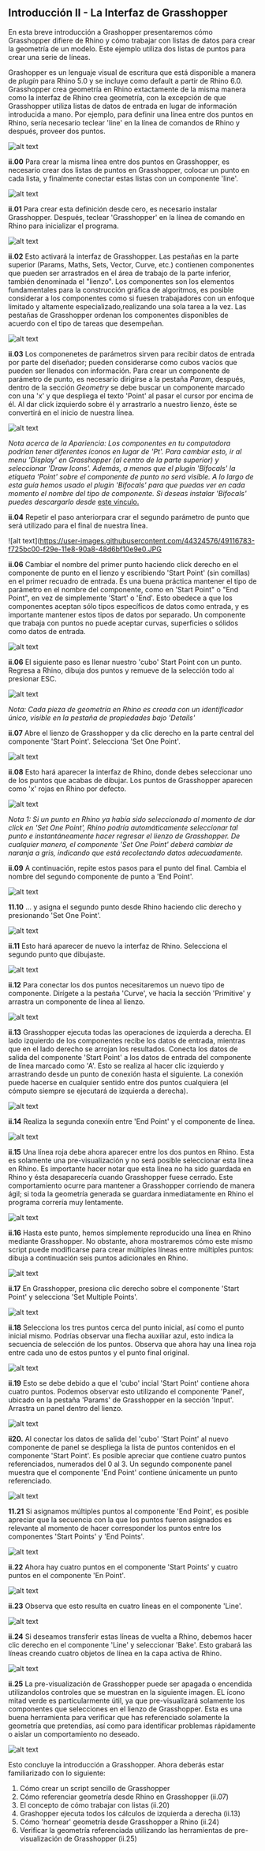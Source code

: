 Introducción II - La Interfaz de Grasshopper
--------------------------------------------

En esta breve introducción a Grashopper presentaremos cómo Grasshopper difiere de Rhino y cómo trabajar con listas de datos para crear la geometría de un modelo. Este ejemplo utiliza dos listas de puntos para crear una serie de líneas.

Grashopper es un lenguaje visual de escritura que está disponible a manera de *plugin* para Rhino 5.0 y se incluye como default a partir de Rhino 6.0. Grasshopper crea geometría en Rhino extactamente de la misma manera como la interfaz de Rhino crea geometría, con la excepción de que Grasshopper utiliza listas de datos de entrada en lugar de información introducida a mano. Por ejemplo, para definir una línea entre dos puntos en Rhino, sería necesario teclear 'line' en la línea de comandos de Rhino y después, proveer dos puntos.

![alt text](https://user-images.githubusercontent.com/44324576/49101914-afd80500-f277-11e8-94aa-1774b9f9ae24.jpg)

**ii.00** Para crear la misma línea entre dos puntos en Grasshopper, es necesario crear dos listas de puntos en Grasshopper, colocar un punto en cada lista, y finalmente conectar estas listas con un componente 'line'.

![alt text](https://user-images.githubusercontent.com/44324576/49102500-46f18c80-f279-11e8-826f-ef1b23d084b1.png)

**ii.01** Para crear esta definición desde cero, es necesario instalar Grasshopper. Después, teclear 'Grasshopper' en la línea de comando en Rhino para inicializar el programa.

![alt text](https://user-images.githubusercontent.com/44324576/49103686-53c3af80-f27c-11e8-98b5-6d59251de1be.JPG)

**ii.02** Esto activará la interfaz de Grasshopper. Las pestañas en la parte superior (Params, Maths, Sets, Vector, Curve, etc.) contienen componentes que pueden ser arrastrados en el área de trabajo de la parte inferior, también denominada el "lienzo". Los componentes son los elementos fundamentales para la construcción gráfica de algoritmos, es posible considerar a los componentes como si fuesen trabajadores con un enfoque limitado y altamente especializado,realizando una sola tarea a la vez. Las pestañas de Grasshopper ordenan los componentes disponibles de acuerdo con el tipo de tareas que desempeñan.

![alt text](https://user-images.githubusercontent.com/44324576/49116780-f68d2580-f29e-11e8-9e16-06e0622e8fcd.JPG)

**ii.03** Los componenetes de parámetros sirven para recibir datos de entrada por parte del diseñador; pueden considerarse como cubos vacíos que pueden ser llenados con información. Para crear un componente de parámetro de punto, es necesario dirigirse a la pestaña *Param*, después, dentro de la sección *Geometry* se debe buscar un componente marcado con una 'x' y que despliega el texto 'Point' al pasar el cursor por encima de él. Al dar click izquierdo sobre él y arrastrarlo a nuestro lienzo, éste se convertirá en el inicio de nuestra línea.

![alt text](https://user-images.githubusercontent.com/44324576/49116976-9185ff80-f29f-11e8-8135-317e1668c38f.JPG)

*Nota acerca de la Apariencia: Los componentes en tu computadora podrían tener diferentes íconos en lugar de 'Pt'. Para cambiar esto, ir al menu 'Display' en Grasshopper (al centro de la parte superior) y seleccionar 'Draw Icons'. Además, a menos que el plugin 'Bifocals' la etiqueta 'Point' sobre el componente de punto no será visible. A lo largo de esta guía hemos usado el plugin 'Bifocals' para que puedas ver en cada momento el nombre del tipo de componente. Si deseas instalar 'Bifocals' puedes descargarlo desde* [este vínculo.](https://www.food4rhino.com/app/bifocals)

**ii.04** Repetir el paso anteriorpara crar el segundo parámetro de punto que será utilizado para el final de nuestra línea.

![alt text](https://user-images.githubusercontent.com/44324576/49116783-f725bc00-f29e-11e8-90a8-48d6bf10e9e0.JPG

**ii.06** Cambiar el nombre del primer punto haciendo click derecho en el componente de punto en el lienzo y escribiendo 'Start Point' (sin comillas) en el primer recuadro de entrada. Es una buena práctica mantener el tipo de parámetro en el nombre del componente, como en 'Start Point" o "End Point", en vez de simplemente 'Start' o 'End'. Esto obedece a que los componentes aceptan sólo tipos específicos de datos como entrada, y es importante mantener estos tipos de datos por separado. Un componente que trabaja con puntos no puede aceptar curvas, superficies o sólidos como datos de entrada.

![alt text](https://user-images.githubusercontent.com/44324576/49116787-f7be5280-f29e-11e8-9964-2f000631d239.JPG)

**ii.06** El siguiente paso es llenar nuestro 'cubo' Start Point con un punto. Regresa a Rhino, dibuja dos puntos y remueve de la selección todo al presionar ESC.

![alt text](https://user-images.githubusercontent.com/44324576/49103695-558d7300-f27c-11e8-8a17-c7c33cbd6baf.JPG)

*Nota: Cada pieza de geometría en Rhino es creada con un identificador único, visible en la pestaña de propiedades bajo 'Details'*

**ii.07** Abre el lienzo de Grasshopper y da clic derecho en la parte central del componente 'Start Point'. Selecciona 'Set One Point'.

![alt text](https://user-images.githubusercontent.com/44324576/49116788-f856e900-f29e-11e8-8693-37a53400b0e8.JPG)

**ii.08** Esto hará aparecer la interfaz de Rhino, donde debes seleccionar uno de los puntos que acabas de dibujar. Los puntos de Grasshopper aparecen como 'x' rojas en Rhino por defecto.

![alt text](https://user-images.githubusercontent.com/44324576/49116789-f856e900-f29e-11e8-847c-d3ff4850338c.JPG)

*Nota 1: Si un punto en Rhino ya había sido seleccionado al momento de dar click en 'Set One Point', Rhino podría automáticamente seleccionar tal punto e instantáneamente hacer regresar el lienzo de Grasshopper. De cualquier manera, el componente 'Set One Point' deberá cambiar de naranja a gris, indicando que está recolectando datos adecuadamente.*

**ii.09** A continuación, repite estos pasos para el punto del final. Cambia el nombre del segundo componente de punto a 'End Point'.

![alt text](https://user-images.githubusercontent.com/44324576/49116791-f9881600-f29e-11e8-8b84-a2a50190bffc.JPG)

**11.10** ... y asigna el segundo punto desde Rhino haciendo clic derecho y presionando 'Set One Point'.

![alt text](https://user-images.githubusercontent.com/44324576/49116792-fa20ac80-f29e-11e8-9bc8-a833fec793bf.JPG)

**ii.11** Esto hará aparecer de nuevo la interfaz de Rhino. Selecciona el segundo punto que dibujaste.

![alt text](https://user-images.githubusercontent.com/44324576/49116794-fa20ac80-f29e-11e8-8e23-d3aee454652e.JPG)

**ii.12** Para conectar los dos puntos necesitaremos un nuevo tipo de componente. Dirígete a la pestaña 'Curve', ve hacia la sección 'Primitive' y arrastra un componente de línea al lienzo.

![alt text](https://user-images.githubusercontent.com/44324576/49117443-f8f07f00-f2a0-11e8-84bf-38ad6e431809.JPG)

**ii.13** Grasshopper ejecuta todas las operaciones de izquierda a derecha. El lado izquierdo de los componentes recibe los datos de entrada, mientras que en el lado derecho se arrojan los resultados. Conecta los datos de salida del componente 'Start Point' a los datos de entrada del componente de línea marcado como 'A'. Esto se realiza al hacer clic izquierdo y arrastrando desde un punto de conexión hasta el siguiente. La conexión puede hacerse en cualquier sentido entre dos puntos cualquiera (el cómputo siempre se ejecutará de izquierda a derecha).

![alt text](https://user-images.githubusercontent.com/44324576/49116796-fab94300-f29e-11e8-8822-b7793b1fe592.JPG)

**ii.14** Realiza la segunda conexiín entre 'End Point' y el componente de línea.

![alt text](https://user-images.githubusercontent.com/44324576/49116797-fab94300-f29e-11e8-91a6-302beaa6a4d6.JPG)

**ii.15** Una línea roja debe ahora aparecer entre los dos puntos en Rhino. Esta es solamente una pre-visualización y no será posible seleccionar esta línea en Rhino. Es importante hacer notar que esta línea no ha sido guardada en Rhino y ésta desaparecería cuando Grasshopper fuese cerrado. Este comportamiento ocurre para mantener a Grasshopper corriendo de manera ágil; si toda la geometría generada se guardara inmediatamente en Rhino el programa correría muy lentamente.

![alt text](https://user-images.githubusercontent.com/44324576/49116800-fab94300-f29e-11e8-8a79-568a0be092f5.JPG)

**ii.16** Hasta este punto, hemos simplemente reproducido una línea en Rhino mediante Grasshopper. No obstante, ahora mostraremos cómo este mismo script puede modificarse para crear múltiples líneas entre múltiples puntos: dibuja a continuación seis puntos adicionales en Rhino.

![alt text](https://user-images.githubusercontent.com/44324576/49116801-fb51d980-f29e-11e8-965a-cc3efcbd5cda.JPG)

**ii.17** En Grasshopper, presiona clic derecho sobre el componente 'Start Point' y selecciona 'Set Multiple Points'.

![alt text](https://user-images.githubusercontent.com/44324576/49116803-fbea7000-f29e-11e8-933b-e6dd6c0bee68.JPG)

**ii.18** Selecciona los tres puntos cerca del punto inicial, así como el punto inicial mismo. Podrías observar una flecha auxiliar azul, esto indica la secuencia de selección de los puntos. Observa que ahora hay una línea roja entre cada uno de estos puntos y el punto final original.

![alt text](https://user-images.githubusercontent.com/44324576/49116806-fbea7000-f29e-11e8-9aff-7ad1f2a198fd.JPG)

**ii.19** Esto se debe debido a que el 'cubo' incial 'Start Point' contiene ahora cuatro puntos. Podemos observar esto utilizando el componente 'Panel', ubicado en la pestaña 'Params' de Grasshopper en la sección 'Input'. Arrastra un panel dentro del lienzo.

![alt text](https://user-images.githubusercontent.com/44324576/49118422-68b43900-f2a4-11e8-8f49-39c94158ae6a.JPG)

**ii20.** Al conectar los datos de salida del 'cubo' 'Start Point' al nuevo componente de panel se despliega la lista de puntos contenidos en el componente 'Start Point'. Es posible apreciar que contiene cuatro puntos referenciados, numerados del 0 al 3. Un segundo componente panel muestra que el componente 'End Point' contiene únicamente un punto referenciado.

![alt text](https://user-images.githubusercontent.com/44324576/49116808-fc830680-f29e-11e8-95b8-8308ef2e8896.JPG)

**11.21** Si asignamos múltiples puntos al componente 'End Point', es posible apreciar que la secuencia con la que los puntos fueron asignados es relevante al momento de hacer corresponder los puntos entre los componentes 'Start Points' y 'End Points'.

![alt text](https://user-images.githubusercontent.com/44324576/49116810-fc830680-f29e-11e8-9905-bfde408e5b32.JPG)

**ii.22** Ahora hay cuatro puntos en el componente 'Start Points' y cuatro puntos en el componente 'En Point'.

![alt text](https://user-images.githubusercontent.com/44324576/49116809-fc830680-f29e-11e8-872f-381fa05c79d6.JPG)

**ii.23** Observa que esto resulta en cuatro líneas en el componente 'Line'.

![alt text](https://user-images.githubusercontent.com/44324576/49116811-fd1b9d00-f29e-11e8-9273-7df137475017.JPG)

**ii.24** Si deseamos transferir estas líneas de vuelta a Rhino, debemos hacer clic derecho en el componente 'Line' y seleccionar 'Bake'. Esto grabará las líneas creando cuatro objetos de línea en la capa activa de Rhino.

![alt text](https://user-images.githubusercontent.com/44324576/49119770-065e3700-f2aa-11e8-9c0f-d1388198ab2b.JPG)

**ii.25** La pre-visualización de Grasshopper puede ser apagada o encendida utilizandolos controles que se muestran en la siguiente imagen. EL ícono mitad verde es particularmente útil, ya que pre-visualizará solamente los componentes que selecciones en el lienzo de Grasshopper. Esta es una buena herramienta para verificar que has referenciado solamente la geometría que pretendías, así como para identificar problemas rápidamente o aislar un comportamiento no deseado.

![alt text](https://user-images.githubusercontent.com/44324576/49161164-92af3f00-f328-11e8-82cd-22c3ce11826e.png)

Esto concluye la introducción a Grasshopper. Ahora deberás estar familiarizado con lo siguiente:

1. Cómo crear un script sencillo de Grasshopper
2. Cómo referenciar geometría desde Rhino en Grasshopper (ii.07)
3. El concepto de cómo trabajar con listas (ii.20)
4. Grashopper ejecuta todos los cálculos de izquierda a derecha (ii.13)
5. Cómo 'hornear' geometría desde Grasshopper a Rhino (ii.24)
6. Verificar la geometría referenciada utilizando las herramientas de pre-visualización de Grasshopper (ii.25)
